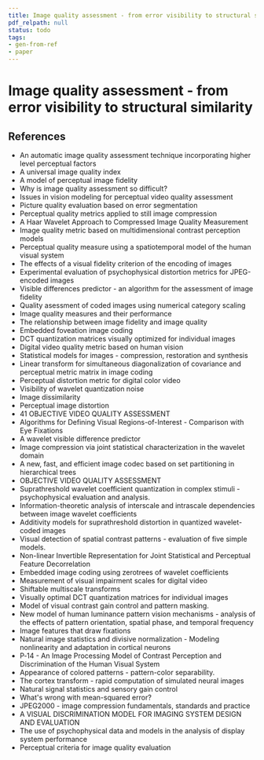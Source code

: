 ```yaml
---
title: Image quality assessment - from error visibility to structural similarity
pdf_relpath: null
status: todo
tags:
- gen-from-ref
- paper
---
```


# Image quality assessment - from error visibility to structural similarity

## References

- An automatic image quality assessment technique incorporating higher level perceptual factors
- A universal image quality index
- A model of perceptual image fidelity
- Why is image quality assessment so difficult?
- Issues in vision modeling for perceptual video quality assessment
- Picture quality evaluation based on error segmentation
- Perceptual quality metrics applied to still image compression
- A Haar Wavelet Approach to Compressed Image Quality Measurement
- Image quality metric based on multidimensional contrast perception models
- Perceptual quality measure using a spatiotemporal model of the human visual system
- The effects of a visual fidelity criterion of the encoding of images
- Experimental evaluation of psychophysical distortion metrics for JPEG-encoded images
- Visible differences predictor - an algorithm for the assessment of image fidelity
- Quality asessment of coded images using numerical category scaling
- Image quality measures and their performance
- The relationship between image fidelity and image quality
- Embedded foveation image coding
- DCT quantization matrices visually optimized for individual images
- Digital video quality metric based on human vision
- Statistical models for images - compression, restoration and synthesis
- Linear transform for simultaneous diagonalization of covariance and perceptual metric matrix in image coding
- Perceptual distortion metric for digital color video
- Visibility of wavelet quantization noise
- Image dissimilarity
- Perceptual image distortion
- 41 OBJECTIVE VIDEO QUALITY ASSESSMENT
- Algorithms for Defining Visual Regions-of-Interest - Comparison with Eye Fixations
- A wavelet visible difference predictor
- Image compression via joint statistical characterization in the wavelet domain
- A new, fast, and efficient image codec based on set partitioning in hierarchical trees
- OBJECTIVE VIDEO QUALITY ASSESSMENT
- Suprathreshold wavelet coefficient quantization in complex stimuli - psychophysical evaluation and analysis.
- Information-theoretic analysis of interscale and intrascale dependencies between image wavelet coefficients
- Additivity models for suprathreshold distortion in quantized wavelet-coded images
- Visual detection of spatial contrast patterns - evaluation of five simple models.
- Non-linear Invertible Representation for Joint Statistical and Perceptual Feature Decorrelation
- Embedded image coding using zerotrees of wavelet coefficients
- Measurement of visual impairment scales for digital video
- Shiftable multiscale transforms
- Visually optimal DCT quantization matrices for individual images
- Model of visual contrast gain control and pattern masking.
- New model of human luminance pattern vision mechanisms - analysis of the effects of pattern orientation, spatial phase, and temporal frequency
- Image features that draw fixations
- Natural image statistics and divisive normalization - Modeling nonlinearity and adaptation in cortical neurons
- P‐14 - An Image Processing Model of Contrast Perception and Discrimination of the Human Visual System
- Appearance of colored patterns - pattern-color separability.
- The cortex transform - rapid computation of simulated neural images
- Natural signal statistics and sensory gain control
- What's wrong with mean-squared error?
- JPEG2000 - image compression fundamentals, standards and practice
- A VISUAL DISCRIMINATION MODEL FOR IMAGING SYSTEM DESIGN AND EVALUATION
- The use of psychophysical data and models in the analysis of display system performance
- Perceptual criteria for image quality evaluation
